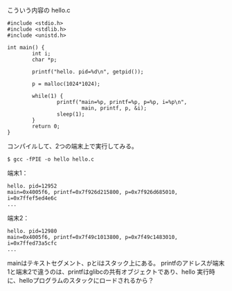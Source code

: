 

こういう内容の hello.c

```
#include <stdio.h>
#include <stdlib.h>
#include <unistd.h>

int main() {
        int i;
        char *p;

        printf("hello. pid=%d\n", getpid());

        p = malloc(1024*1024);

        while(1) {
                printf("main=%p, printf=%p, p=%p, i=%p\n",
                        main, printf, p, &i);
                sleep(1);
        }
        return 0;
}
```

コンパイルして、2つの端末上で実行してみる。
```
$ gcc -fPIE -o hello hello.c
```


端末1：
```
hello. pid=12952
main=0x4005f6, printf=0x7f926d215800, p=0x7f926d685010, i=0x7ffef5ed4e6c
...
```

端末2：
```
hello. pid=12980
main=0x4005f6, printf=0x7f49c1013800, p=0x7f49c1483010, i=0x7ffed73a5cfc
...
```

mainはテキストセグメント、pとiはスタック上にある。
printfのアドレスが端末1と端末2で違うのは、printfはglibcの共有オブジェクトであり、hello 実行時に、helloプログラムのスタックにロードされるから？






